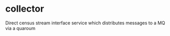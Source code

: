 # collector
Direct census stream interface service which distributes messages to a MQ via a quaroum 
